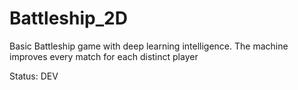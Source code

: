 # Battleship_2D
Basic Battleship game with deep learning intelligence. The machine improves every match for each distinct player


Status: DEV
